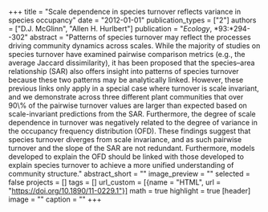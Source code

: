 +++
title = "Scale dependence in species turnover reflects variance in species occupancy"
date = "2012-01-01"
publication_types = ["2"]
authors = ["D.J. McGlinn", "Allen H. Hurlbert"]
publication = "_Ecology_, *93:*294--302"
abstract = "Patterns of species turnover may reflect the processes driving community dynamics across scales. While the majority of studies on species turnover have examined pairwise comparison metrics (e.g., the average Jaccard dissimilarity), it has been proposed that the species–area relationship (SAR) also offers insight into patterns of species turnover because these two patterns may be analytically linked. However, these previous links only apply in a special case where turnover is scale invariant, and we demonstrate across three different plant communities that over 90\\% of the pairwise turnover values are larger than expected based on scale-invariant predictions from the SAR. Furthermore, the degree of scale dependence in turnover was negatively related to the degree of variance in the occupancy frequency distribution (OFD). These findings suggest that species turnover diverges from scale invariance, and as such pairwise turnover and the slope of the SAR are not redundant. Furthermore, models developed to explain the OFD should be linked with those developed to explain species turnover to achieve a more unified understanding of community structure."
abstract_short = ""
image_preview = ""
selected = false
projects = []
tags = []
url_custom = [{name = "HTML", url = "https://doi.org/10.1890/11-0229.1"}]
math = true
highlight = true
[header]
image = ""
caption = ""
+++
